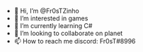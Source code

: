 - 👋 Hi, I’m @Fr0sTZinho
- 👀 I’m interested in games
- 🌱 I’m currently learning C#
- 💞️ I’m looking to collaborate on planet 
- 📫 How to reach me discord: Fr0sT#8996

<!---
Fr0sTZinho/Fr0sTZinho is a ✨ special ✨ repository because its `README.md` (this file) appears on your GitHub profile.
You can click the Preview link to take a look at your changes.
--->

